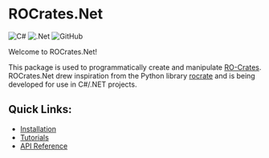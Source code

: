 # ROCrates.Net
![C#](https://img.shields.io/badge/c%23-%23239120.svg?style=for-the-badge&logo=c-sharp&logoColor=white)
![.Net](https://img.shields.io/badge/.NET-5C2D91?style=for-the-badge&logo=.net&logoColor=white)
![GitHub](https://img.shields.io/github/license/uon-drs/ROCrates.Net?style=for-the-badge&color=blue)

Welcome to ROCrates.Net!

This package is used to programmatically create and manipulate [RO-Crates](https://www.researchobject.org/ro-crate/). ROCrates.Net drew inspiration from the Python library [rocrate](https://pypi.org/project/rocrate/) and is being developed for use in C#/.NET projects.

## Quick Links:
- [Installation]()
- [Tutorials]()
- [API Reference]()
